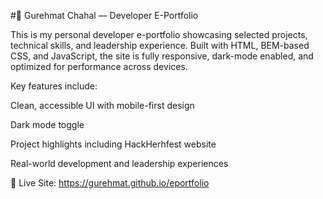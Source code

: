 #🧠 Gurehmat Chahal — Developer E-Portfolio

This is my personal developer e-portfolio showcasing selected projects, technical skills, and leadership experience. Built with HTML, BEM-based CSS, and JavaScript, the site is fully responsive, dark-mode enabled, and optimized for performance across devices.

Key features include:

Clean, accessible UI with mobile-first design

Dark mode toggle

Project highlights including HackHerhfest website

Real-world development and leadership experiences

🔗 Live Site: https://gurehmat.github.io/eportfolio
